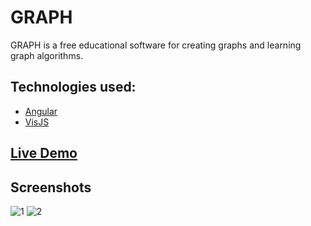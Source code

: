 # GRAPH
GRAPH is a free educational software for creating graphs and learning graph algorithms.

## Technologies used:
- [Angular](https://angular.io/)
- [VisJS](https://visjs.org/)

## [Live Demo](https://graph-469b1.web.app/)

## Screenshots

![1](https://user-images.githubusercontent.com/86881604/137521521-f9e579c8-4854-4eaa-a9a8-14e7cef77941.png)
![2](https://user-images.githubusercontent.com/86881604/137521527-f87f1625-f8eb-40d9-894e-6212a237611c.png)
